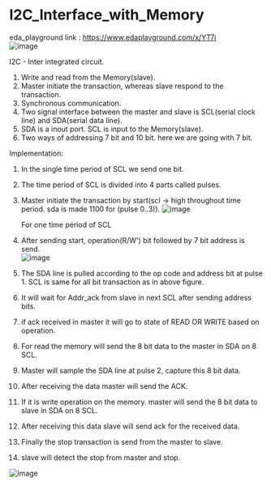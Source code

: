 # I2C_Interface_with_Memory
eda_playground link : https://www.edaplayground.com/x/YT7i  
![image](https://github.com/user-attachments/assets/a35e42cd-21b2-4672-a1cc-074f8f0e55e6)  

I2C - Inter integrated circuit.   
1. Write and read from the Memory(slave).  
2. Master initiate the transaction, whereas slave respond to the transaction.  
3. Synchronous communication.  
4. Two signal interface between the master and slave is SCL(serial clock line) and SDA(serial data line).  
5. SDA is a inout port. SCL is input to the Memory(slave).
6. Two ways of addressing 7 bit and 10 bit. here we are going with 7 bit.  

Implementation:  
1. In the single time period of SCL we send one bit.
2. The time period of SCL is divided into 4 parts called pulses.
3. Master initiate the transaction by start(scl -> high throughout time period. sda is made 1100 for (pulse 0..3)).
   ![image](https://github.com/user-attachments/assets/aa4e02d6-464e-432e-a8a1-b96c4d46265d)
      
   For one time period of SCL   
5. After sending start, operation(R/W') bit followed by 7 bit address is send.   
   ![image](https://github.com/user-attachments/assets/b0ebc840-5f4d-4039-a8b2-513ca6115127)
6. The SDA line is pulled according to the op code and address bit at pulse 1. SCL is same for all bit transaction as in above figure.   
7. It will wait for Addr_ack from slave in next SCL after sending address bits.   
8. if ack received in master it will go to state of READ OR WRITE based on operation.   
9. For read the memory will send the 8 bit data to the master in SDA on 8 SCL.   
10. Master will sample the SDA line at pulse 2, capture this 8 bit data.      
11. After receiving the data master will send the ACK.   
12. If it is write operation on the memory. master will send the 8 bit data to slave in SDA on 8 SCL.   
13. After receiving this data slave will send ack for the received data.   
14. Finally the stop transaction is send from the master to slave.   
15. slave will detect the stop from master and stop.

   ![image](https://github.com/user-attachments/assets/efd58c9b-6a16-4d93-8576-e069aaf6098c)




